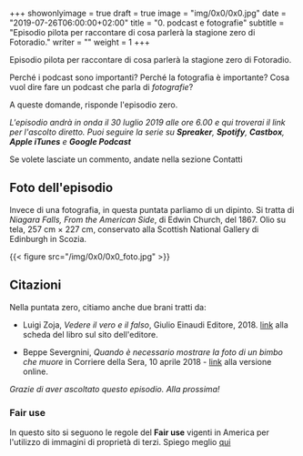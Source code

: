 +++
showonlyimage = true
draft = true
image = "img/0x0/0x0.jpg"
date = "2019-07-26T06:00:00+02:00"
title = "0. podcast e fotografie"
subtitle = "Episodio pilota per raccontare di cosa parlerà la stagione zero di Fotoradio."
writer = ""
weight = 1
+++

Episodio pilota per raccontare di cosa parlerà la stagione zero di Fotoradio.
<!--more-->

Perché i podcast sono importanti? Perché la fotografia è importante? Cosa vuol dire fare un podcast che parla di _fotografie_?

A queste domande, risponde l'episodio zero.

_L'episodio andrà in onda il 30 luglio 2019 alle ore 6.00 e qui troverai il link per l'ascolto diretto. Puoi seguire la serie su **Spreaker**, **Spotify**, **Castbox**, **Apple iTunes** e **Google Podcast**_

<!--
Questo è l'episodio zero di Fotoradio - un podcast che parla di fotografie.
Lo puoi ascoltare su <a href="https://www.spreaker.com/user/11400220/def-teaser-0x0">**Spreaker**</a>
, oppure su <a href="https://podcasts.apple.com/it/podcast/fotoradio-un-podcast-sulle-fotografie/id1473090985">**Apple iTunes**</a>
, <a href="https://open.spotify.com/show/3dzBBFOJD2gaz2pRdhlzYh">**Spotify**</a>
, <a href="https://www.google.com/podcasts?feed=aHR0cHM6Ly93d3cuc3ByZWFrZXIuY29tL3Nob3cvMzYwNzI4OS9lcGlzb2Rlcy9mZWVk">**Google Podcast**
, <a href="https://castbox.fm/channel/Fotoradio-un-podcast-sulle-fotografie-id2203635?country=it">**Castbox**</a>
e <a href="https://soundcloud.com/user-153455998">**Soundcloud**</a>.
-->

Se volete lasciate un commento, andate nella sezione Contatti


## Foto dell'episodio

Invece di una fotografia, in questa puntata parliamo di un dipinto. Si tratta di _Niagara Falls, From the American Side_,  di Edwin Church, del 1867. Olio su tela, 257 cm × 227 cm, conservato alla Scottish National Gallery di Edinburgh in Scozia.

{{< figure src="/img/0x0/0x0_foto.jpg" >}}

## Citazioni

Nella puntata zero, citiamo anche due brani tratti da:

- Luigi Zoja, *Vedere il vero e il falso*, Giulio Einaudi Editore, 2018. <a href="https://www.einaudi.it/catalogo-libri/problemi-contemporanei/vedere-il-vero-e-il-falso-luigi-zoja-9788806232788/">link</a> alla scheda del libro sul sito dell'editore.

- Beppe Severgnini, *Quando è necessario mostrare la foto di un bimbo che muore* in Corriere della Sera, 10 aprile 2018 -
<a href="https://www.corriere.it/esteri/18_aprile_10/siria-mostrare-foto-un-bimbo-che-muore-b4fd6eca-3c2f-11e8-b32d-1ffee392ceeb.shtml">link</a>
alla versione online.

_Grazie di aver ascoltato questo episodio. Alla prossima!_

<!--
### Errata corrige
-->


### Fair use

In questo sito si seguono le regole del **Fair use** vigenti in America per l'utilizzo di immagini di proprietà di terzi. Spiego meglio <a href="/static_page/fair_use/">qui</a>
